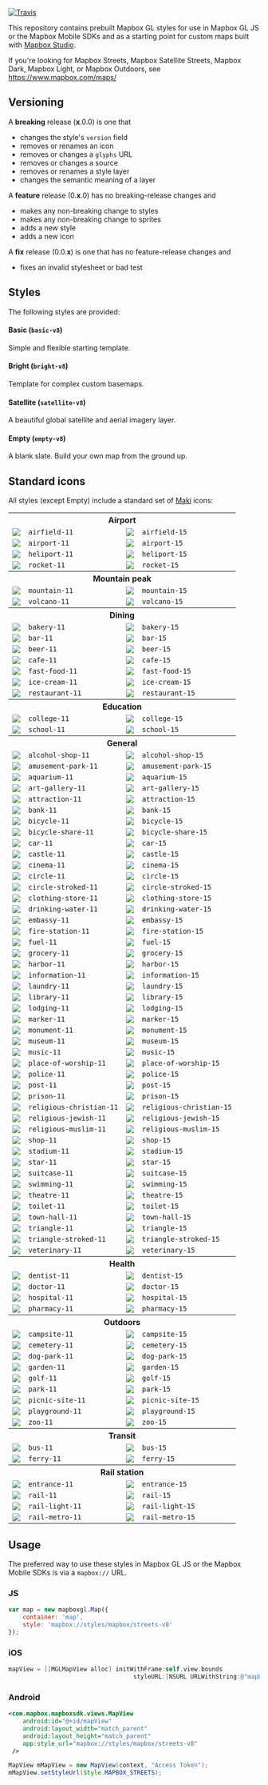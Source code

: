 [![Travis](https://api.travis-ci.org/mapbox/mapbox-gl-styles.svg?branch=mb-pages)](https://travis-ci.org/mapbox/mapbox-gl-styles/builds)

This repository contains prebuilt Mapbox GL styles for use in Mapbox GL JS or the Mapbox Mobile SDKs and as a starting point for custom maps built with [Mapbox Studio](https://www.mapbox.com/mapbox-studio/).

If you're looking for Mapbox Streets, Mapbox Satellite Streets, Mapbox Dark, Mapbox Light, or Mapbox Outdoors, see https://www.mapbox.com/maps/

## Versioning

A __breaking__ release (__x__.0.0) is one that

- changes  the style's `version` field
- removes or renames an icon
- removes or changes a `glyphs` URL
- removes or changes a source
- removes or renames a style layer
- changes the semantic meaning of a layer

A __feature__ release (0.__x__.0) has no breaking-release changes and

- makes any non-breaking change to styles
- makes any non-breaking change to sprites
- adds a new style
- adds a new icon

A __fix__ release (0.0.__x__) is one that has no feature-release changes and

- fixes an invalid stylesheet or bad test

## Styles

The following styles are provided:

#### Basic (`basic-v8`)

Simple and flexible starting template.

#### Bright (`bright-v8`)

Template for complex custom basemaps.

#### Satellite (`satellite-v8`)

A beautiful global satellite and aerial imagery layer.

#### Empty (`empty-v8`)

A blank slate. Build your own map from the ground up.

## Standard icons

All styles (except Empty) include a standard set of [Maki](https://github.com/mapbox/maki) icons:

<table>
<tr> <th colspan="4">Airport</th> </tr>
<tr> <td><img src="https://cdn.rawgit.com/mapbox/mapbox-gl-styles/master/sprites/bright-v9/_svg/airfield-11.svg"></td> <td><code>airfield-11</code></td> <td><img src="https://cdn.rawgit.com/mapbox/mapbox-gl-styles/master/sprites/bright-v9/_svg/airfield-15.svg"></td> <td><code>airfield-15</code></td> </tr>
<tr> <td><img src="https://cdn.rawgit.com/mapbox/mapbox-gl-styles/master/sprites/bright-v9/_svg/airport-11.svg"></td> <td><code>airport-11</code></td> <td><img src="https://cdn.rawgit.com/mapbox/mapbox-gl-styles/master/sprites/bright-v9/_svg/airport-15.svg"></td> <td><code>airport-15</code></td> </tr>
<tr> <td><img src="https://cdn.rawgit.com/mapbox/mapbox-gl-styles/master/sprites/bright-v9/_svg/heliport-11.svg"></td> <td><code>heliport-11</code></td> <td><img src="https://cdn.rawgit.com/mapbox/mapbox-gl-styles/master/sprites/bright-v9/_svg/heliport-15.svg"></td> <td><code>heliport-15</code></td> </tr>
<tr> <td><img src="https://cdn.rawgit.com/mapbox/mapbox-gl-styles/master/sprites/bright-v9/_svg/rocket-11.svg"></td> <td><code>rocket-11</code></td> <td><img src="https://cdn.rawgit.com/mapbox/mapbox-gl-styles/master/sprites/bright-v9/_svg/rocket-15.svg"></td> <td><code>rocket-15</code></td> </tr>
<tr> <th colspan="4">Mountain peak</th> </tr>
<tr> <td><img src="https://cdn.rawgit.com/mapbox/mapbox-gl-styles/master/sprites/bright-v9/_svg/mountain-11.svg"></td> <td><code>mountain-11</code></td> <td><img src="https://cdn.rawgit.com/mapbox/mapbox-gl-styles/master/sprites/bright-v9/_svg/mountain-15.svg"></td> <td><code>mountain-15</code></td> </tr>
<tr> <td><img src="https://cdn.rawgit.com/mapbox/mapbox-gl-styles/master/sprites/bright-v9/_svg/volcano-11.svg"></td> <td><code>volcano-11</code></td> <td><img src="https://cdn.rawgit.com/mapbox/mapbox-gl-styles/master/sprites/bright-v9/_svg/volcano-15.svg"></td> <td><code>volcano-15</code></td> </tr>
<tr> <th colspan="4">Dining</th> </tr>
<tr> <td><img src="https://cdn.rawgit.com/mapbox/mapbox-gl-styles/master/sprites/bright-v9/_svg/bakery-11.svg"></td> <td><code>bakery-11</code></td> <td><img src="https://cdn.rawgit.com/mapbox/mapbox-gl-styles/master/sprites/bright-v9/_svg/bakery-15.svg"></td> <td><code>bakery-15</code></td> </tr>
<tr> <td><img src="https://cdn.rawgit.com/mapbox/mapbox-gl-styles/master/sprites/bright-v9/_svg/bar-11.svg"></td> <td><code>bar-11</code></td> <td><img src="https://cdn.rawgit.com/mapbox/mapbox-gl-styles/master/sprites/bright-v9/_svg/bar-15.svg"></td> <td><code>bar-15</code></td> </tr>
<tr> <td><img src="https://cdn.rawgit.com/mapbox/mapbox-gl-styles/master/sprites/bright-v9/_svg/beer-11.svg"></td> <td><code>beer-11</code></td> <td><img src="https://cdn.rawgit.com/mapbox/mapbox-gl-styles/master/sprites/bright-v9/_svg/beer-15.svg"></td> <td><code>beer-15</code></td> </tr>
<tr> <td><img src="https://cdn.rawgit.com/mapbox/mapbox-gl-styles/master/sprites/bright-v9/_svg/cafe-11.svg"></td> <td><code>cafe-11</code></td> <td><img src="https://cdn.rawgit.com/mapbox/mapbox-gl-styles/master/sprites/bright-v9/_svg/cafe-15.svg"></td> <td><code>cafe-15</code></td> </tr>
<tr> <td><img src="https://cdn.rawgit.com/mapbox/mapbox-gl-styles/master/sprites/bright-v9/_svg/fast-food-11.svg"></td> <td><code>fast-food-11</code></td> <td><img src="https://cdn.rawgit.com/mapbox/mapbox-gl-styles/master/sprites/bright-v9/_svg/fast-food-15.svg"></td> <td><code>fast-food-15</code></td> </tr>
<tr> <td><img src="https://cdn.rawgit.com/mapbox/mapbox-gl-styles/master/sprites/bright-v9/_svg/ice-cream-11.svg"></td> <td><code>ice-cream-11</code></td> <td><img src="https://cdn.rawgit.com/mapbox/mapbox-gl-styles/master/sprites/bright-v9/_svg/ice-cream-15.svg"></td> <td><code>ice-cream-15</code></td> </tr>
<tr> <td><img src="https://cdn.rawgit.com/mapbox/mapbox-gl-styles/master/sprites/bright-v9/_svg/restaurant-11.svg"></td> <td><code>restaurant-11</code></td> <td><img src="https://cdn.rawgit.com/mapbox/mapbox-gl-styles/master/sprites/bright-v9/_svg/restaurant-15.svg"></td> <td><code>restaurant-15</code></td> </tr>
<tr> <th colspan="4">Education</th> </tr>
<tr> <td><img src="https://cdn.rawgit.com/mapbox/mapbox-gl-styles/master/sprites/bright-v9/_svg/college-11.svg"></td> <td><code>college-11</code></td> <td><img src="https://cdn.rawgit.com/mapbox/mapbox-gl-styles/master/sprites/bright-v9/_svg/college-15.svg"></td> <td><code>college-15</code></td> </tr>
<tr> <td><img src="https://cdn.rawgit.com/mapbox/mapbox-gl-styles/master/sprites/bright-v9/_svg/school-11.svg"></td> <td><code>school-11</code></td> <td><img src="https://cdn.rawgit.com/mapbox/mapbox-gl-styles/master/sprites/bright-v9/_svg/school-15.svg"></td> <td><code>school-15</code></td> </tr>
<tr> <th colspan="4">General</th> </tr>
<tr> <td><img src="https://cdn.rawgit.com/mapbox/mapbox-gl-styles/master/sprites/bright-v9/_svg/alcohol-shop-11.svg"></td> <td><code>alcohol-shop-11</code></td> <td><img src="https://cdn.rawgit.com/mapbox/mapbox-gl-styles/master/sprites/bright-v9/_svg/alcohol-shop-15.svg"></td> <td><code>alcohol-shop-15</code></td> </tr>
<tr> <td><img src="https://cdn.rawgit.com/mapbox/mapbox-gl-styles/master/sprites/bright-v9/_svg/amusement-park-11.svg"></td> <td><code>amusement-park-11</code></td> <td><img src="https://cdn.rawgit.com/mapbox/mapbox-gl-styles/master/sprites/bright-v9/_svg/amusement-park-15.svg"></td> <td><code>amusement-park-15</code></td> </tr>
<tr> <td><img src="https://cdn.rawgit.com/mapbox/mapbox-gl-styles/master/sprites/bright-v9/_svg/aquarium-11.svg"></td> <td><code>aquarium-11</code></td> <td><img src="https://cdn.rawgit.com/mapbox/mapbox-gl-styles/master/sprites/bright-v9/_svg/aquarium-15.svg"></td> <td><code>aquarium-15</code></td> </tr>
<tr> <td><img src="https://cdn.rawgit.com/mapbox/mapbox-gl-styles/master/sprites/bright-v9/_svg/art-gallery-11.svg"></td> <td><code>art-gallery-11</code></td> <td><img src="https://cdn.rawgit.com/mapbox/mapbox-gl-styles/master/sprites/bright-v9/_svg/art-gallery-15.svg"></td> <td><code>art-gallery-15</code></td> </tr>
<tr> <td><img src="https://cdn.rawgit.com/mapbox/mapbox-gl-styles/master/sprites/bright-v9/_svg/attraction-11.svg"></td> <td><code>attraction-11</code></td> <td><img src="https://cdn.rawgit.com/mapbox/mapbox-gl-styles/master/sprites/bright-v9/_svg/attraction-15.svg"></td> <td><code>attraction-15</code></td> </tr>
<tr> <td><img src="https://cdn.rawgit.com/mapbox/mapbox-gl-styles/master/sprites/bright-v9/_svg/bank-11.svg"></td> <td><code>bank-11</code></td> <td><img src="https://cdn.rawgit.com/mapbox/mapbox-gl-styles/master/sprites/bright-v9/_svg/bank-15.svg"></td> <td><code>bank-15</code></td> </tr>
<tr> <td><img src="https://cdn.rawgit.com/mapbox/mapbox-gl-styles/master/sprites/bright-v9/_svg/bicycle-11.svg"></td> <td><code>bicycle-11</code></td> <td><img src="https://cdn.rawgit.com/mapbox/mapbox-gl-styles/master/sprites/bright-v9/_svg/bicycle-15.svg"></td> <td><code>bicycle-15</code></td> </tr>
<tr> <td><img src="https://cdn.rawgit.com/mapbox/mapbox-gl-styles/master/sprites/bright-v9/_svg/bicycle-share-11.svg"></td> <td><code>bicycle-share-11</code></td> <td><img src="https://cdn.rawgit.com/mapbox/mapbox-gl-styles/master/sprites/bright-v9/_svg/bicycle-share-15.svg"></td> <td><code>bicycle-share-15</code></td> </tr>
<tr> <td><img src="https://cdn.rawgit.com/mapbox/mapbox-gl-styles/master/sprites/bright-v9/_svg/car-11.svg"></td> <td><code>car-11</code></td> <td><img src="https://cdn.rawgit.com/mapbox/mapbox-gl-styles/master/sprites/bright-v9/_svg/car-15.svg"></td> <td><code>car-15</code></td> </tr>
<tr> <td><img src="https://cdn.rawgit.com/mapbox/mapbox-gl-styles/master/sprites/bright-v9/_svg/castle-11.svg"></td> <td><code>castle-11</code></td> <td><img src="https://cdn.rawgit.com/mapbox/mapbox-gl-styles/master/sprites/bright-v9/_svg/castle-15.svg"></td> <td><code>castle-15</code></td> </tr>
<tr> <td><img src="https://cdn.rawgit.com/mapbox/mapbox-gl-styles/master/sprites/bright-v9/_svg/cinema-11.svg"></td> <td><code>cinema-11</code></td> <td><img src="https://cdn.rawgit.com/mapbox/mapbox-gl-styles/master/sprites/bright-v9/_svg/cinema-15.svg"></td> <td><code>cinema-15</code></td> </tr>
<tr> <td><img src="https://cdn.rawgit.com/mapbox/mapbox-gl-styles/master/sprites/bright-v9/_svg/circle-11.svg"></td> <td><code>circle-11</code></td> <td><img src="https://cdn.rawgit.com/mapbox/mapbox-gl-styles/master/sprites/bright-v9/_svg/circle-15.svg"></td> <td><code>circle-15</code></td> </tr>
<tr> <td><img src="https://cdn.rawgit.com/mapbox/mapbox-gl-styles/master/sprites/bright-v9/_svg/circle-stroked-11.svg"></td> <td><code>circle-stroked-11</code></td> <td><img src="https://cdn.rawgit.com/mapbox/mapbox-gl-styles/master/sprites/bright-v9/_svg/circle-stroked-15.svg"></td> <td><code>circle-stroked-15</code></td> </tr>
<tr> <td><img src="https://cdn.rawgit.com/mapbox/mapbox-gl-styles/master/sprites/bright-v9/_svg/clothing-store-11.svg"></td> <td><code>clothing-store-11</code></td> <td><img src="https://cdn.rawgit.com/mapbox/mapbox-gl-styles/master/sprites/bright-v9/_svg/clothing-store-15.svg"></td> <td><code>clothing-store-15</code></td> </tr>
<tr> <td><img src="https://cdn.rawgit.com/mapbox/mapbox-gl-styles/master/sprites/bright-v9/_svg/drinking-water-11.svg"></td> <td><code>drinking-water-11</code></td> <td><img src="https://cdn.rawgit.com/mapbox/mapbox-gl-styles/master/sprites/bright-v9/_svg/drinking-water-15.svg"></td> <td><code>drinking-water-15</code></td> </tr>
<tr> <td><img src="https://cdn.rawgit.com/mapbox/mapbox-gl-styles/master/sprites/bright-v9/_svg/embassy-11.svg"></td> <td><code>embassy-11</code></td> <td><img src="https://cdn.rawgit.com/mapbox/mapbox-gl-styles/master/sprites/bright-v9/_svg/embassy-15.svg"></td> <td><code>embassy-15</code></td> </tr>
<tr> <td><img src="https://cdn.rawgit.com/mapbox/mapbox-gl-styles/master/sprites/bright-v9/_svg/fire-station-11.svg"></td> <td><code>fire-station-11</code></td> <td><img src="https://cdn.rawgit.com/mapbox/mapbox-gl-styles/master/sprites/bright-v9/_svg/fire-station-15.svg"></td> <td><code>fire-station-15</code></td> </tr>
<tr> <td><img src="https://cdn.rawgit.com/mapbox/mapbox-gl-styles/master/sprites/bright-v9/_svg/fuel-11.svg"></td> <td><code>fuel-11</code></td> <td><img src="https://cdn.rawgit.com/mapbox/mapbox-gl-styles/master/sprites/bright-v9/_svg/fuel-15.svg"></td> <td><code>fuel-15</code></td> </tr>
<tr> <td><img src="https://cdn.rawgit.com/mapbox/mapbox-gl-styles/master/sprites/bright-v9/_svg/grocery-11.svg"></td> <td><code>grocery-11</code></td> <td><img src="https://cdn.rawgit.com/mapbox/mapbox-gl-styles/master/sprites/bright-v9/_svg/grocery-15.svg"></td> <td><code>grocery-15</code></td> </tr>
<tr> <td><img src="https://cdn.rawgit.com/mapbox/mapbox-gl-styles/master/sprites/bright-v9/_svg/harbor-11.svg"></td> <td><code>harbor-11</code></td> <td><img src="https://cdn.rawgit.com/mapbox/mapbox-gl-styles/master/sprites/bright-v9/_svg/harbor-15.svg"></td> <td><code>harbor-15</code></td> </tr>
<tr> <td><img src="https://cdn.rawgit.com/mapbox/mapbox-gl-styles/master/sprites/bright-v9/_svg/information-11.svg"></td> <td><code>information-11</code></td> <td><img src="https://cdn.rawgit.com/mapbox/mapbox-gl-styles/master/sprites/bright-v9/_svg/information-15.svg"></td> <td><code>information-15</code></td> </tr>
<tr> <td><img src="https://cdn.rawgit.com/mapbox/mapbox-gl-styles/master/sprites/bright-v9/_svg/laundry-11.svg"></td> <td><code>laundry-11</code></td> <td><img src="https://cdn.rawgit.com/mapbox/mapbox-gl-styles/master/sprites/bright-v9/_svg/laundry-15.svg"></td> <td><code>laundry-15</code></td> </tr>
<tr> <td><img src="https://cdn.rawgit.com/mapbox/mapbox-gl-styles/master/sprites/bright-v9/_svg/library-11.svg"></td> <td><code>library-11</code></td> <td><img src="https://cdn.rawgit.com/mapbox/mapbox-gl-styles/master/sprites/bright-v9/_svg/library-15.svg"></td> <td><code>library-15</code></td> </tr>
<tr> <td><img src="https://cdn.rawgit.com/mapbox/mapbox-gl-styles/master/sprites/bright-v9/_svg/lodging-11.svg"></td> <td><code>lodging-11</code></td> <td><img src="https://cdn.rawgit.com/mapbox/mapbox-gl-styles/master/sprites/bright-v9/_svg/lodging-15.svg"></td> <td><code>lodging-15</code></td> </tr>
<tr> <td><img src="https://cdn.rawgit.com/mapbox/mapbox-gl-styles/master/sprites/bright-v9/_svg/marker-11.svg"></td> <td><code>marker-11</code></td> <td><img src="https://cdn.rawgit.com/mapbox/mapbox-gl-styles/master/sprites/bright-v9/_svg/marker-15.svg"></td> <td><code>marker-15</code></td> </tr>
<tr> <td><img src="https://cdn.rawgit.com/mapbox/mapbox-gl-styles/master/sprites/bright-v9/_svg/monument-11.svg"></td> <td><code>monument-11</code></td> <td><img src="https://cdn.rawgit.com/mapbox/mapbox-gl-styles/master/sprites/bright-v9/_svg/monument-15.svg"></td> <td><code>monument-15</code></td> </tr>
<tr> <td><img src="https://cdn.rawgit.com/mapbox/mapbox-gl-styles/master/sprites/bright-v9/_svg/museum-11.svg"></td> <td><code>museum-11</code></td> <td><img src="https://cdn.rawgit.com/mapbox/mapbox-gl-styles/master/sprites/bright-v9/_svg/museum-15.svg"></td> <td><code>museum-15</code></td> </tr>
<tr> <td><img src="https://cdn.rawgit.com/mapbox/mapbox-gl-styles/master/sprites/bright-v9/_svg/music-11.svg"></td> <td><code>music-11</code></td> <td><img src="https://cdn.rawgit.com/mapbox/mapbox-gl-styles/master/sprites/bright-v9/_svg/music-15.svg"></td> <td><code>music-15</code></td> </tr>
<tr> <td><img src="https://cdn.rawgit.com/mapbox/mapbox-gl-styles/master/sprites/bright-v9/_svg/place-of-worship-11.svg"></td> <td><code>place-of-worship-11</code></td> <td><img src="https://cdn.rawgit.com/mapbox/mapbox-gl-styles/master/sprites/bright-v9/_svg/place-of-worship-15.svg"></td> <td><code>place-of-worship-15</code></td> </tr>
<tr> <td><img src="https://cdn.rawgit.com/mapbox/mapbox-gl-styles/master/sprites/bright-v9/_svg/police-11.svg"></td> <td><code>police-11</code></td> <td><img src="https://cdn.rawgit.com/mapbox/mapbox-gl-styles/master/sprites/bright-v9/_svg/police-15.svg"></td> <td><code>police-15</code></td> </tr>
<tr> <td><img src="https://cdn.rawgit.com/mapbox/mapbox-gl-styles/master/sprites/bright-v9/_svg/post-11.svg"></td> <td><code>post-11</code></td> <td><img src="https://cdn.rawgit.com/mapbox/mapbox-gl-styles/master/sprites/bright-v9/_svg/post-15.svg"></td> <td><code>post-15</code></td> </tr>
<tr> <td><img src="https://cdn.rawgit.com/mapbox/mapbox-gl-styles/master/sprites/bright-v9/_svg/prison-11.svg"></td> <td><code>prison-11</code></td> <td><img src="https://cdn.rawgit.com/mapbox/mapbox-gl-styles/master/sprites/bright-v9/_svg/prison-15.svg"></td> <td><code>prison-15</code></td> </tr>
<tr> <td><img src="https://cdn.rawgit.com/mapbox/mapbox-gl-styles/master/sprites/bright-v9/_svg/religious-christian-11.svg"></td> <td><code>religious-christian-11</code></td> <td><img src="https://cdn.rawgit.com/mapbox/mapbox-gl-styles/master/sprites/bright-v9/_svg/religious-christian-15.svg"></td> <td><code>religious-christian-15</code></td> </tr>
<tr> <td><img src="https://cdn.rawgit.com/mapbox/mapbox-gl-styles/master/sprites/bright-v9/_svg/religious-jewish-11.svg"></td> <td><code>religious-jewish-11</code></td> <td><img src="https://cdn.rawgit.com/mapbox/mapbox-gl-styles/master/sprites/bright-v9/_svg/religious-jewish-15.svg"></td> <td><code>religious-jewish-15</code></td> </tr>
<tr> <td><img src="https://cdn.rawgit.com/mapbox/mapbox-gl-styles/master/sprites/bright-v9/_svg/religious-muslim-11.svg"></td> <td><code>religious-muslim-11</code></td> <td><img src="https://cdn.rawgit.com/mapbox/mapbox-gl-styles/master/sprites/bright-v9/_svg/religious-muslim-15.svg"></td> <td><code>religious-muslim-15</code></td> </tr>
<tr> <td><img src="https://cdn.rawgit.com/mapbox/mapbox-gl-styles/master/sprites/bright-v9/_svg/shop-11.svg"></td> <td><code>shop-11</code></td> <td><img src="https://cdn.rawgit.com/mapbox/mapbox-gl-styles/master/sprites/bright-v9/_svg/shop-15.svg"></td> <td><code>shop-15</code></td> </tr>
<tr> <td><img src="https://cdn.rawgit.com/mapbox/mapbox-gl-styles/master/sprites/bright-v9/_svg/stadium-11.svg"></td> <td><code>stadium-11</code></td> <td><img src="https://cdn.rawgit.com/mapbox/mapbox-gl-styles/master/sprites/bright-v9/_svg/stadium-15.svg"></td> <td><code>stadium-15</code></td> </tr>
<tr> <td><img src="https://cdn.rawgit.com/mapbox/mapbox-gl-styles/master/sprites/bright-v9/_svg/star-11.svg"></td> <td><code>star-11</code></td> <td><img src="https://cdn.rawgit.com/mapbox/mapbox-gl-styles/master/sprites/bright-v9/_svg/star-15.svg"></td> <td><code>star-15</code></td> </tr>
<tr> <td><img src="https://cdn.rawgit.com/mapbox/mapbox-gl-styles/master/sprites/bright-v9/_svg/suitcase-11.svg"></td> <td><code>suitcase-11</code></td> <td><img src="https://cdn.rawgit.com/mapbox/mapbox-gl-styles/master/sprites/bright-v9/_svg/suitcase-15.svg"></td> <td><code>suitcase-15</code></td> </tr>
<tr> <td><img src="https://cdn.rawgit.com/mapbox/mapbox-gl-styles/master/sprites/bright-v9/_svg/swimming-11.svg"></td> <td><code>swimming-11</code></td> <td><img src="https://cdn.rawgit.com/mapbox/mapbox-gl-styles/master/sprites/bright-v9/_svg/swimming-15.svg"></td> <td><code>swimming-15</code></td> </tr>
<tr> <td><img src="https://cdn.rawgit.com/mapbox/mapbox-gl-styles/master/sprites/bright-v9/_svg/theatre-11.svg"></td> <td><code>theatre-11</code></td> <td><img src="https://cdn.rawgit.com/mapbox/mapbox-gl-styles/master/sprites/bright-v9/_svg/theatre-15.svg"></td> <td><code>theatre-15</code></td> </tr>
<tr> <td><img src="https://cdn.rawgit.com/mapbox/mapbox-gl-styles/master/sprites/bright-v9/_svg/toilet-11.svg"></td> <td><code>toilet-11</code></td> <td><img src="https://cdn.rawgit.com/mapbox/mapbox-gl-styles/master/sprites/bright-v9/_svg/toilet-15.svg"></td> <td><code>toilet-15</code></td> </tr>
<tr> <td><img src="https://cdn.rawgit.com/mapbox/mapbox-gl-styles/master/sprites/bright-v9/_svg/town-hall-11.svg"></td> <td><code>town-hall-11</code></td> <td><img src="https://cdn.rawgit.com/mapbox/mapbox-gl-styles/master/sprites/bright-v9/_svg/town-hall-15.svg"></td> <td><code>town-hall-15</code></td> </tr>
<tr> <td><img src="https://cdn.rawgit.com/mapbox/mapbox-gl-styles/master/sprites/bright-v9/_svg/triangle-11.svg"></td> <td><code>triangle-11</code></td> <td><img src="https://cdn.rawgit.com/mapbox/mapbox-gl-styles/master/sprites/bright-v9/_svg/triangle-15.svg"></td> <td><code>triangle-15</code></td> </tr>
<tr> <td><img src="https://cdn.rawgit.com/mapbox/mapbox-gl-styles/master/sprites/bright-v9/_svg/triangle-stroked-11.svg"></td> <td><code>triangle-stroked-11</code></td> <td><img src="https://cdn.rawgit.com/mapbox/mapbox-gl-styles/master/sprites/bright-v9/_svg/triangle-stroked-15.svg"></td> <td><code>triangle-stroked-15</code></td> </tr>
<tr> <td><img src="https://cdn.rawgit.com/mapbox/mapbox-gl-styles/master/sprites/bright-v9/_svg/veterinary-11.svg"></td> <td><code>veterinary-11</code></td> <td><img src="https://cdn.rawgit.com/mapbox/mapbox-gl-styles/master/sprites/bright-v9/_svg/veterinary-15.svg"></td> <td><code>veterinary-15</code></td> </tr>
<tr> <th colspan="4">Health</th> </tr>
<tr> <td><img src="https://cdn.rawgit.com/mapbox/mapbox-gl-styles/master/sprites/bright-v9/_svg/dentist-11.svg"></td> <td><code>dentist-11</code></td> <td><img src="https://cdn.rawgit.com/mapbox/mapbox-gl-styles/master/sprites/bright-v9/_svg/dentist-15.svg"></td> <td><code>dentist-15</code></td> </tr>
<tr> <td><img src="https://cdn.rawgit.com/mapbox/mapbox-gl-styles/master/sprites/bright-v9/_svg/doctor-11.svg"></td> <td><code>doctor-11</code></td> <td><img src="https://cdn.rawgit.com/mapbox/mapbox-gl-styles/master/sprites/bright-v9/_svg/doctor-15.svg"></td> <td><code>doctor-15</code></td> </tr>
<tr> <td><img src="https://cdn.rawgit.com/mapbox/mapbox-gl-styles/master/sprites/bright-v9/_svg/hospital-11.svg"></td> <td><code>hospital-11</code></td> <td><img src="https://cdn.rawgit.com/mapbox/mapbox-gl-styles/master/sprites/bright-v9/_svg/hospital-15.svg"></td> <td><code>hospital-15</code></td> </tr>
<tr> <td><img src="https://cdn.rawgit.com/mapbox/mapbox-gl-styles/master/sprites/bright-v9/_svg/pharmacy-11.svg"></td> <td><code>pharmacy-11</code></td> <td><img src="https://cdn.rawgit.com/mapbox/mapbox-gl-styles/master/sprites/bright-v9/_svg/pharmacy-15.svg"></td> <td><code>pharmacy-15</code></td> </tr>
<tr> <th colspan="4">Outdoors</th> </tr>
<tr> <td><img src="https://cdn.rawgit.com/mapbox/mapbox-gl-styles/master/sprites/bright-v9/_svg/campsite-11.svg"></td> <td><code>campsite-11</code></td> <td><img src="https://cdn.rawgit.com/mapbox/mapbox-gl-styles/master/sprites/bright-v9/_svg/campsite-15.svg"></td> <td><code>campsite-15</code></td> </tr>
<tr> <td><img src="https://cdn.rawgit.com/mapbox/mapbox-gl-styles/master/sprites/bright-v9/_svg/cemetery-11.svg"></td> <td><code>cemetery-11</code></td> <td><img src="https://cdn.rawgit.com/mapbox/mapbox-gl-styles/master/sprites/bright-v9/_svg/cemetery-15.svg"></td> <td><code>cemetery-15</code></td> </tr>
<tr> <td><img src="https://cdn.rawgit.com/mapbox/mapbox-gl-styles/master/sprites/bright-v9/_svg/dog-park-11.svg"></td> <td><code>dog-park-11</code></td> <td><img src="https://cdn.rawgit.com/mapbox/mapbox-gl-styles/master/sprites/bright-v9/_svg/dog-park-15.svg"></td> <td><code>dog-park-15</code></td> </tr>
<tr> <td><img src="https://cdn.rawgit.com/mapbox/mapbox-gl-styles/master/sprites/bright-v9/_svg/garden-11.svg"></td> <td><code>garden-11</code></td> <td><img src="https://cdn.rawgit.com/mapbox/mapbox-gl-styles/master/sprites/bright-v9/_svg/garden-15.svg"></td> <td><code>garden-15</code></td> </tr>
<tr> <td><img src="https://cdn.rawgit.com/mapbox/mapbox-gl-styles/master/sprites/bright-v9/_svg/golf-11.svg"></td> <td><code>golf-11</code></td> <td><img src="https://cdn.rawgit.com/mapbox/mapbox-gl-styles/master/sprites/bright-v9/_svg/golf-15.svg"></td> <td><code>golf-15</code></td> </tr>
<tr> <td><img src="https://cdn.rawgit.com/mapbox/mapbox-gl-styles/master/sprites/bright-v9/_svg/park-11.svg"></td> <td><code>park-11</code></td> <td><img src="https://cdn.rawgit.com/mapbox/mapbox-gl-styles/master/sprites/bright-v9/_svg/park-15.svg"></td> <td><code>park-15</code></td> </tr>
<tr> <td><img src="https://cdn.rawgit.com/mapbox/mapbox-gl-styles/master/sprites/bright-v9/_svg/picnic-site-11.svg"></td> <td><code>picnic-site-11</code></td> <td><img src="https://cdn.rawgit.com/mapbox/mapbox-gl-styles/master/sprites/bright-v9/_svg/picnic-site-15.svg"></td> <td><code>picnic-site-15</code></td> </tr>
<tr> <td><img src="https://cdn.rawgit.com/mapbox/mapbox-gl-styles/master/sprites/bright-v9/_svg/playground-11.svg"></td> <td><code>playground-11</code></td> <td><img src="https://cdn.rawgit.com/mapbox/mapbox-gl-styles/master/sprites/bright-v9/_svg/playground-15.svg"></td> <td><code>playground-15</code></td> </tr>
<tr> <td><img src="https://cdn.rawgit.com/mapbox/mapbox-gl-styles/master/sprites/bright-v9/_svg/zoo-11.svg"></td> <td><code>zoo-11</code></td> <td><img src="https://cdn.rawgit.com/mapbox/mapbox-gl-styles/master/sprites/bright-v9/_svg/zoo-15.svg"></td> <td><code>zoo-15</code></td> </tr>
<tr> <th colspan="4">Transit</th> </tr>
<tr> <td><img src="https://cdn.rawgit.com/mapbox/mapbox-gl-styles/master/sprites/bright-v9/_svg/bus-11.svg"></td> <td><code>bus-11</code></td> <td><img src="https://cdn.rawgit.com/mapbox/mapbox-gl-styles/master/sprites/bright-v9/_svg/bus-15.svg"></td> <td><code>bus-15</code></td> </tr>
<tr> <td><img src="https://cdn.rawgit.com/mapbox/mapbox-gl-styles/master/sprites/bright-v9/_svg/ferry-11.svg"></td> <td><code>ferry-11</code></td> <td><img src="https://cdn.rawgit.com/mapbox/mapbox-gl-styles/master/sprites/bright-v9/_svg/ferry-15.svg"></td> <td><code>ferry-15</code></td> </tr>
<tr> <th colspan="4">Rail station</th> </tr>
<tr> <td><img src="https://cdn.rawgit.com/mapbox/mapbox-gl-styles/master/sprites/bright-v9/_svg/entrance-11.svg"></td> <td><code>entrance-11</code></td> <td><img src="https://cdn.rawgit.com/mapbox/mapbox-gl-styles/master/sprites/bright-v9/_svg/entrance-15.svg"></td> <td><code>entrance-15</code></td> </tr>
<tr> <td><img src="https://cdn.rawgit.com/mapbox/mapbox-gl-styles/master/sprites/bright-v9/_svg/rail-11.svg"></td> <td><code>rail-11</code></td> <td><img src="https://cdn.rawgit.com/mapbox/mapbox-gl-styles/master/sprites/bright-v9/_svg/rail-15.svg"></td> <td><code>rail-15</code></td> </tr>
<tr> <td><img src="https://cdn.rawgit.com/mapbox/mapbox-gl-styles/master/sprites/bright-v9/_svg/rail-light-11.svg"></td> <td><code>rail-light-11</code></td> <td><img src="https://cdn.rawgit.com/mapbox/mapbox-gl-styles/master/sprites/bright-v9/_svg/rail-light-15.svg"></td> <td><code>rail-light-15</code></td> </tr>
<tr> <td><img src="https://cdn.rawgit.com/mapbox/mapbox-gl-styles/master/sprites/bright-v9/_svg/rail-metro-11.svg"></td> <td><code>rail-metro-11</code></td> <td><img src="https://cdn.rawgit.com/mapbox/mapbox-gl-styles/master/sprites/bright-v9/_svg/rail-metro-15.svg"></td> <td><code>rail-metro-15</code></td> </tr>
</table>

## Usage

The preferred way to use these styles in Mapbox GL JS or the Mapbox Mobile SDKs is via a `mapbox://` URL.

### JS

```js
var map = new mapboxgl.Map({
    container: 'map',
    style: 'mapbox://styles/mapbox/streets-v8'
});

```

### iOS

```objective-c
mapView = [[MGLMapView alloc] initWithFrame:self.view.bounds
                                   styleURL:[NSURL URLWithString:@"mapbox://styles/mapbox/satellite-v8"]];
```

### Android

```xml
<com.mapbox.mapboxsdk.views.MapView
    android:id="@+id/mapView"
    android:layout_width="match_parent"
    android:layout_height="match_parent"
    app:style_url="mapbox://styles/mapbox/streets-v8"
 />
```

```java
MapView mMapView = new MapView(context, "Access Token");
mMapView.setStyleUrl(Style.MAPBOX_STREETS);
```
